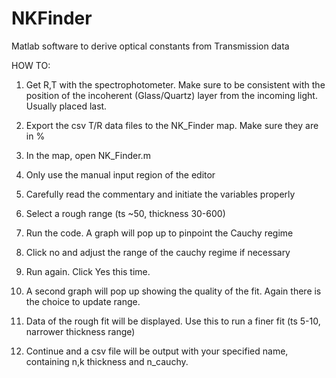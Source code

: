 # NKFinder
Matlab software to derive optical constants from Transmission data

HOW TO:

1. Get R,T with the spectrophotometer. Make sure to be consistent with the 
position of the incoherent (Glass/Quartz) layer from the incoming light. Usually placed last.

2. Export the csv T/R data files to the NK_Finder map. Make sure they are in %

3. In the map, open NK_Finder.m

4. Only use the manual input region of the editor

5. Carefully read the commentary and initiate the variables properly

6. Select a rough range (ts ~50, thickness 30-600) 

7. Run the code. A graph will pop up to pinpoint the Cauchy regime

8. Click no and adjust the range of the cauchy regime if necessary

9. Run again. Click Yes this time.

10. A second graph will pop up showing the quality of the fit. Again there is the choice to update range.

11. Data of the rough fit will be displayed. Use this to run a finer fit (ts 5-10, narrower thickness range)

12. Continue and a csv file will be output with your specified name, containing n,k thickness and n_cauchy. 


